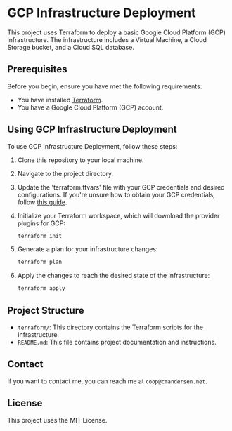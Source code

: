 # GCP Infrastructure Deployment

This project uses Terraform to deploy a basic Google Cloud Platform (GCP) infrastructure. The infrastructure includes a Virtual Machine, a Cloud Storage bucket, and a Cloud SQL database.

## Prerequisites

Before you begin, ensure you have met the following requirements:

* You have installed [Terraform](https://www.terraform.io/downloads.html).
* You have a Google Cloud Platform (GCP) account.

## Using GCP Infrastructure Deployment

To use GCP Infrastructure Deployment, follow these steps:

1. Clone this repository to your local machine.
2. Navigate to the project directory.
3. Update the 'terraform.tfvars' file with your GCP credentials and desired configurations. If you're unsure how to obtain your GCP credentials, follow [this guide](https://cloud.google.com/docs/authentication/getting-started).
4. Initialize your Terraform workspace, which will download the provider plugins for GCP:

    ```bash
    terraform init
    ```

5. Generate a plan for your infrastructure changes:

    ```bash
    terraform plan
    ```

6. Apply the changes to reach the desired state of the infrastructure:

    ```bash
    terraform apply
    ```

## Project Structure

* `terraform/`: This directory contains the Terraform scripts for the infrastructure.
* `README.md`: This file contains project documentation and instructions.

## Contact

If you want to contact me, you can reach me at `coop@cmandersen.net`.

## License

This project uses the MIT License.